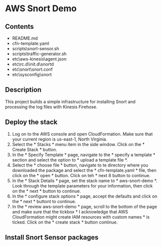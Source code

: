 # AWS Snort Demo

## Contents
* README.md
* cfn-template.yaml
* scripts\snort-sensor.sh
* scripts\traffic-generator.sh
* etc\aws-kinesis\agent.json
* etc\rc.d\init.d\snortd
* etc\snort\snort.conf
* etc\sysconfig\snort

## Description
This project builds a simple infrastructure for installing Snort and processing the log files with Kinesis Firehose.

## Deploy the stack
1. Log on to the AWS console and open CloudFormation.  Make sure that your current region is us-east-1, North Virginia.
2. Select the * Stacks * menu item in the side window.  Click on the * Create Stack * button.
3. In the * Specify Template * page, navigate to the * specify a template * section and select the option to * upload a template file *.
4. Select the * choose file * button, navigate to te directory where you downloaded the package and select the * cfn-template.yaml * file, then click on the * open * button.  Click on teh * next 8 button to continue.
5. In the * Stack Details * page, set the stack name to * aws-snort-demo *.  Look through the template parameters for your information, then click on the * next * button to continue.
6. In the * configure stack options * page, accept the defaults and click on the * next * buttont to continue.  
7. In the * review aws-snort-demo * page, scroll to the bottom of the page and make sure that the tickbox * I acknowledge that AWS CloudFormation might create IAM resources with custom names * is ticked.  Click on the * create stack * button continue.

## Install Snort Sensor packages

